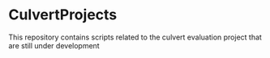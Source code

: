 # CulvertProjects
This repository contains scripts related to the culvert evaluation project that are still under development
